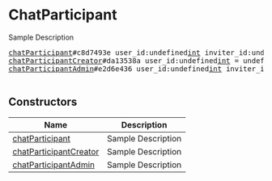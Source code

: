 # ChatParticipant

Sample Description

<pre>
<a href="../constructor/chatParticipant">chatParticipant</a>#c8d7493e user_id:undefined<a href="../type/int.md">int</a> inviter_id:undefined<a href="../type/int.md">int</a> date:undefined<a href="../type/int.md">int</a> = undefined<a href="../type/ChatParticipant.md">ChatParticipant</a>;
<a href="../constructor/chatParticipantCreator">chatParticipantCreator</a>#da13538a user_id:undefined<a href="../type/int.md">int</a> = undefined<a href="../type/ChatParticipant.md">ChatParticipant</a>;
<a href="../constructor/chatParticipantAdmin">chatParticipantAdmin</a>#e2d6e436 user_id:undefined<a href="../type/int.md">int</a> inviter_id:undefined<a href="../type/int.md">int</a> date:undefined<a href="../type/int.md">int</a> = undefined<a href="../type/ChatParticipant.md">ChatParticipant</a>;

</pre>

## Constructors

| Name | Description |
|------|-------------|
| [chatParticipant](../constructor/chatParticipant.md) | Sample Description |
| [chatParticipantCreator](../constructor/chatParticipantCreator.md) | Sample Description |
| [chatParticipantAdmin](../constructor/chatParticipantAdmin.md) | Sample Description |


